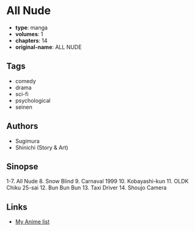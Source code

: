 # All Nude

-   **type**: manga
-   **volumes**: 1
-   **chapters**: 14
-   **original-name**: ALL NUDE

## Tags

-   comedy
-   drama
-   sci-fi
-   psychological
-   seinen

## Authors

-   Sugimura
-   Shinichi (Story & Art)

## Sinopse

1-7. All Nude 8. Snow Blind 9. Carnaval 1999 10. Kobayashi-kun 11. OLDK Chiku 25-sai 12. Bun Bun Bun 13. Taxi Driver 14. Shoujo Camera

## Links

-   [My Anime list](https://myanimelist.net/manga/34489/All_Nude)
